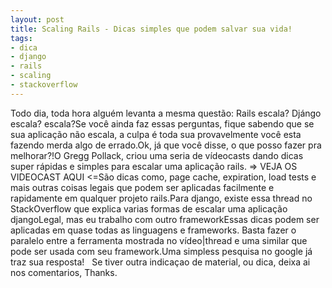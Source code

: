 ```yaml
---
layout: post
title: Scaling Rails - Dicas simples que podem salvar sua vida!
tags:
- dica
- django
- rails
- scaling
- stackoverflow
---
```

Todo dia, toda hora alguém levanta a mesma questão: Rails escala? Djángo escala? <seu framework preferido> escala?Se você ainda faz essas perguntas, fique sabendo que se sua aplicação não escala, a culpa é toda sua provavelmente você esta fazendo merda algo de errado.Ok, já que você disse, o que posso fazer pra melhorar?!O Gregg Pollack, criou uma seria de vídeocasts dando dicas super rápidas e simples para escalar uma aplicação rails. => VEJA OS VIDEOCAST AQUI <=São dicas como, page cache, expiration, load tests e mais outras coisas legais que podem ser aplicadas facilmente e rapidamente em qualquer projeto rails.Para django, existe essa thread no StackOverflow que explica varias formas de escalar uma aplicação djangoLegal, mas eu trabalho com outro frameworkEssas dicas podem ser aplicadas em quase todas as linguagens e frameworks. Basta fazer o paralelo entre a ferramenta mostrada no vídeo|thread e uma similar que pode ser usada com seu framework.Uma simpless pesquisa no google já traz sua resposta!     Se tiver outra indicaçao de material, ou dica, deixa ai nos comentarios,  Thanks.
